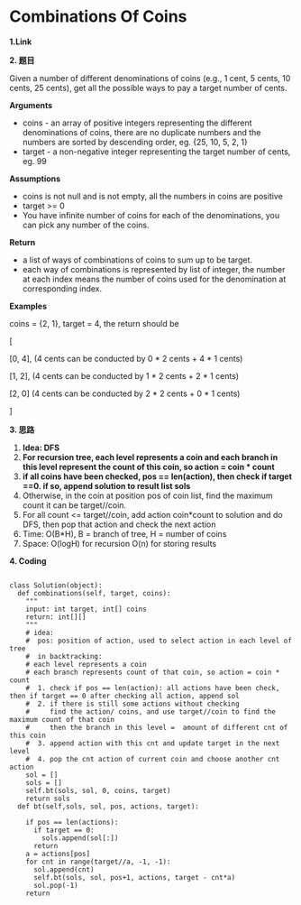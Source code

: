 # Combinations Of Coins

**1.Link**

**2. 题目**

Given a number of different denominations of coins \(e.g., 1 cent, 5 cents, 10 cents, 25 cents\), get all the possible ways to pay a target number of cents.

**Arguments**

* coins - an array of positive integers representing the different denominations of coins, there are no duplicate numbers and the numbers are sorted by descending order, eg. {25, 10, 5, 2, 1}
* target - a non-negative integer representing the target number of cents, eg. 99

**Assumptions**

* coins is not null and is not empty, all the numbers in coins are positive
* target &gt;= 0
* You have infinite number of coins for each of the denominations, you can pick any number of the coins.

**Return**

* a list of ways of combinations of coins to sum up to be target.
* each way of combinations is represented by list of integer, the number at each index means the number of coins used for the denomination at corresponding index.

**Examples**

coins = {2, 1}, target = 4, the return should be

\[

  \[0, 4\],   \(4 cents can be conducted by 0 \* 2 cents + 4 \* 1 cents\)

  \[1, 2\],   \(4 cents can be conducted by 1 \* 2 cents + 2 \* 1 cents\)

  \[2, 0\]    \(4 cents can be conducted by 2 \* 2 cents + 0 \* 1 cents\)

\]



**3. 思路**

1. **Idea: DFS**
2. **For recursion tree, each level represents a coin and each branch in this level represent the count of this coin, so action = coin \* count**
3. **if all coins have been checked, pos == len\(action\), then check if target ==0. if so, append solution to result list sols**
4. Otherwise, in the coin at position pos of coin list, find the maximum count it can be target//coin.  
5. For all count &lt;=  target//coin, add action coin\*count to solution and do DFS, then pop that action and check the next action
6. Time: O\(B\*H\), B = branch of tree,  H = number of coins
7. Space: O\(logH\) for recursion O\(n\) for storing results

**4. Coding**

```text

class Solution(object):
  def combinations(self, target, coins):
    """
    input: int target, int[] coins
    return: int[][]
    """
    # idea:
    #  pos: position of action, used to select action in each level of tree
    #  in backtracking:
    # each level represents a coin
    # each branch represents count of that coin, so action = coin *  count
    #  1. check if pos == len(action): all actions have been check, then if target == 0 after checking all action, append sol
    #  2. if there is still some actions without checking
    #     find the action/ coins, and use target//coin to find the maximum count of that coin
    #     then the branch in this level =  amount of different cnt of this coin
    #  3. append action with this cnt and update target in the next level
    #  4. pop the cnt action of current coin and choose another cnt action
    sol = []
    sols = []
    self.bt(sols, sol, 0, coins, target)
    return sols
  def bt(self,sols, sol, pos, actions, target):
    
    if pos == len(actions):
      if target == 0:
        sols.append(sol[:])
      return
    a = actions[pos]
    for cnt in range(target//a, -1, -1):
      sol.append(cnt)
      self.bt(sols, sol, pos+1, actions, target - cnt*a)
      sol.pop(-1)
    return 
```









